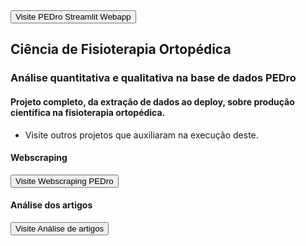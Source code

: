 <a href="https://bruno-donato-webapp-pedro-webapp-pedro-j8fsah.streamlit.app/">
  <button>Visite PEDro Streamlit Webapp</button>
</a>

## Ciência de Fisioterapia Ortopédica
### Análise quantitativa e qualitativa na base de dados PEDro

#### Projeto completo, da extração de dados ao deploy, sobre produção científica na fisioterapia ortopédica.

- Visite outros projetos que auxiliaram na execução deste.
#### Webscraping
<a href="https://github.com/Bruno-Donato/webscraping_artigos_fisio">
  <button>Visite Webscraping PEDro</button>
</a>

#### Análise dos artigos
<a href="https://github.com/Bruno-Donato/analise_artigos_fisio_web_scraping">
  <button>Visite Análise de artigos</button>
</a>
